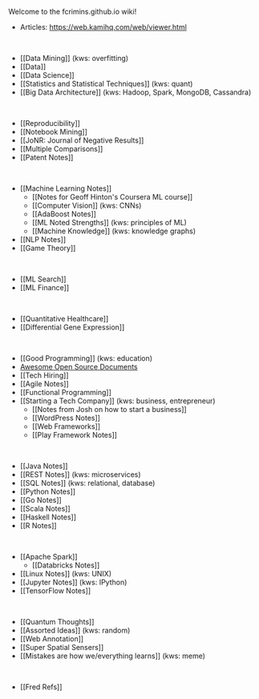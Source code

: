 Welcome to the fcrimins.github.io wiki!

* Articles: https://web.kamihq.com/web/viewer.html

<br>

* [[Data Mining]] (kws: overfitting)
* [[Data]]
* [[Data Science]]
* [[Statistics and Statistical Techniques]] (kws: quant)
* [[Big Data Architecture]] (kws: Hadoop, Spark, MongoDB, Cassandra)

<br>

- [[Reproducibility]]
- [[Notebook Mining]]
- [[JoNR: Journal of Negative Results]]
- [[Multiple Comparisons]]
- [[Patent Notes]]

<br>

- [[Machine Learning Notes]]
  - [[Notes for Geoff Hinton's Coursera ML course]]
  - [[Computer Vision]] (kws: CNNs)
  - [[AdaBoost Notes]]
  - [[ML Noted Strengths]] (kws: principles of ML)
  - [[Machine Knowledge]] (kws: knowledge graphs)
- [[NLP Notes]]
- [[Game Theory]]

<br>

- [[ML Search]]
- [[ML Finance]]

<br>

- [[Quantitative Healthcare]]
- [[Differential Gene Expression]]

<br>

- [[Good Programming]] (kws: education)
- [Awesome Open Source Documents](https://github.com/nacyot/awesome-opensource-documents)
- [[Tech Hiring]]
- [[Agile Notes]]
- [[Functional Programming]]
- [[Starting a Tech Company]] (kws: business, entrepreneur)
  - [[Notes from Josh on how to start a business]]
  - [[WordPress Notes]]
  - [[Web Frameworks]]
  - [[Play Framework Notes]]

<br>

- [[Java Notes]]
- [[REST Notes]] (kws: microservices)
- [[SQL Notes]] (kws: relational, database)
- [[Python Notes]]
- [[Go Notes]]
- [[Scala Notes]]
- [[Haskell Notes]]
- [[R Notes]]

<br>

- [[Apache Spark]]
  - [[Databricks Notes]]
- [[Linux Notes]] (kws: UNIX)
- [[Jupyter Notes]] (kws: IPython)
- [[TensorFlow Notes]]

<br>

- [[Quantum Thoughts]]
- [[Assorted Ideas]] (kws: random)
- [[Web Annotation]]
- [[Super Spatial Sensers]]
- [[Mistakes are how we/everything learns]] (kws: meme)

<br>

- [[Fred Refs]]